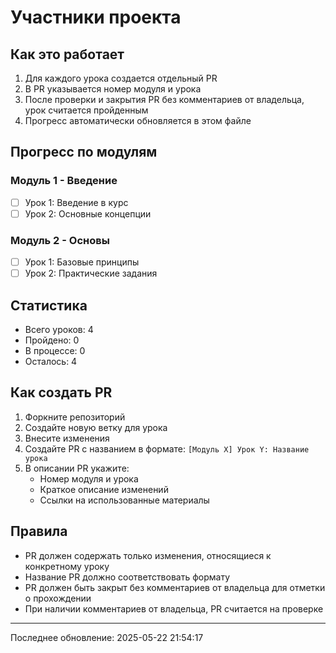 # Участники проекта

## Как это работает

1. Для каждого урока создается отдельный PR
2. В PR указывается номер модуля и урока
3. После проверки и закрытия PR без комментариев от владельца, урок считается пройденным
4. Прогресс автоматически обновляется в этом файле

## Прогресс по модулям

### Модуль 1 - Введение

- [ ] Урок 1: Введение в курс
- [ ] Урок 2: Основные концепции

### Модуль 2 - Основы

- [ ] Урок 1: Базовые принципы
- [ ] Урок 2: Практические задания

## Статистика

- Всего уроков: 4
- Пройдено: 0
- В процессе: 0
- Осталось: 4

## Как создать PR

1. Форкните репозиторий
2. Создайте новую ветку для урока
3. Внесите изменения
4. Создайте PR с названием в формате: `[Модуль X] Урок Y: Название урока`
5. В описании PR укажите:
   - Номер модуля и урока
   - Краткое описание изменений
   - Ссылки на использованные материалы

## Правила

- PR должен содержать только изменения, относящиеся к конкретному уроку
- Название PR должно соответствовать формату
- PR должен быть закрыт без комментариев от владельца для отметки о прохождении
- При наличии комментариев от владельца, PR считается на проверке

---

Последнее обновление: 2025-05-22 21:54:17
